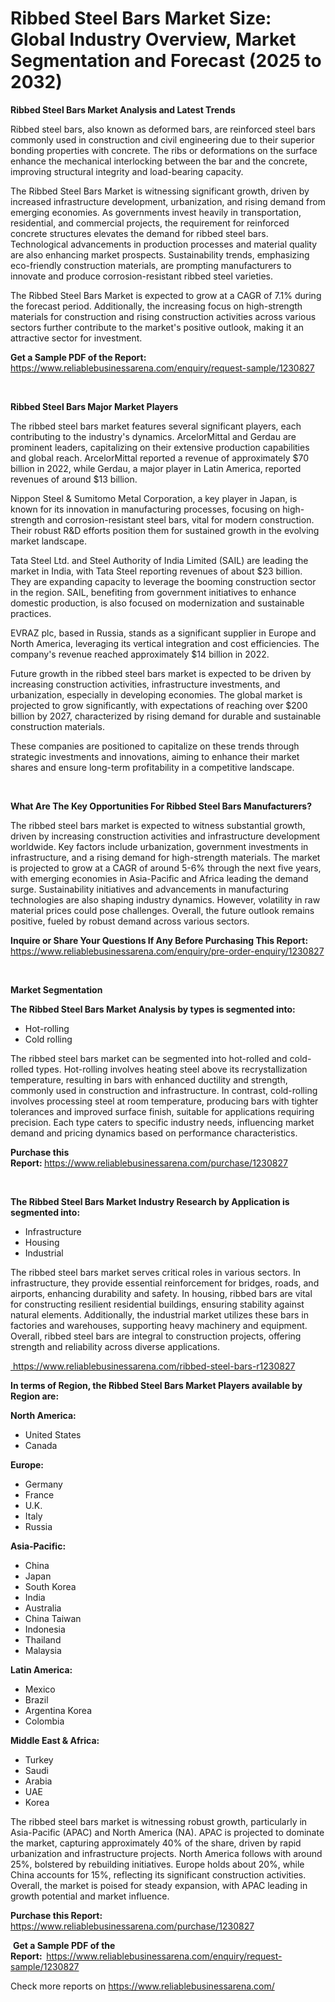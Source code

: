 <p><h1>Ribbed Steel Bars Market Size: Global Industry Overview, Market Segmentation and Forecast (2025 to 2032)</h1></p><p><strong>Ribbed Steel Bars Market Analysis and Latest Trends</strong></p>
<p><p>Ribbed steel bars, also known as deformed bars, are reinforced steel bars commonly used in construction and civil engineering due to their superior bonding properties with concrete. The ribs or deformations on the surface enhance the mechanical interlocking between the bar and the concrete, improving structural integrity and load-bearing capacity.</p><p>The Ribbed Steel Bars Market is witnessing significant growth, driven by increased infrastructure development, urbanization, and rising demand from emerging economies. As governments invest heavily in transportation, residential, and commercial projects, the requirement for reinforced concrete structures elevates the demand for ribbed steel bars. Technological advancements in production processes and material quality are also enhancing market prospects. Sustainability trends, emphasizing eco-friendly construction materials, are prompting manufacturers to innovate and produce corrosion-resistant ribbed steel varieties.</p><p>The Ribbed Steel Bars Market is expected to grow at a CAGR of 7.1% during the forecast period. Additionally, the increasing focus on high-strength materials for construction and rising construction activities across various sectors further contribute to the market's positive outlook, making it an attractive sector for investment.</p></p>
<p><strong>Get a Sample PDF of the Report:&nbsp;</strong> <a href="https://www.reliablebusinessarena.com/enquiry/request-sample/1230827?utm_campaign=3251&utm_medium=2&utm_source=Github&utm_content=ia&utm_term=01042025&utm_id=ribbed-steel-bars">https://www.reliablebusinessarena.com/enquiry/request-sample/1230827</a></p>
<p>&nbsp;</p>
<p><strong>Ribbed Steel Bars Major Market Players</strong></p>
<p><p>The ribbed steel bars market features several significant players, each contributing to the industry's dynamics. ArcelorMittal and Gerdau are prominent leaders, capitalizing on their extensive production capabilities and global reach. ArcelorMittal reported a revenue of approximately $70 billion in 2022, while Gerdau, a major player in Latin America, reported revenues of around $13 billion.</p><p>Nippon Steel & Sumitomo Metal Corporation, a key player in Japan, is known for its innovation in manufacturing processes, focusing on high-strength and corrosion-resistant steel bars, vital for modern construction. Their robust R&D efforts position them for sustained growth in the evolving market landscape.</p><p>Tata Steel Ltd. and Steel Authority of India Limited (SAIL) are leading the market in India, with Tata Steel reporting revenues of about $23 billion. They are expanding capacity to leverage the booming construction sector in the region. SAIL, benefiting from government initiatives to enhance domestic production, is also focused on modernization and sustainable practices.</p><p>EVRAZ plc, based in Russia, stands as a significant supplier in Europe and North America, leveraging its vertical integration and cost efficiencies. The company's revenue reached approximately $14 billion in 2022.</p><p>Future growth in the ribbed steel bars market is expected to be driven by increasing construction activities, infrastructure investments, and urbanization, especially in developing economies. The global market is projected to grow significantly, with expectations of reaching over $200 billion by 2027, characterized by rising demand for durable and sustainable construction materials. </p><p>These companies are positioned to capitalize on these trends through strategic investments and innovations, aiming to enhance their market shares and ensure long-term profitability in a competitive landscape.</p></p>
<p>&nbsp;</p>
<p><strong>What Are The Key Opportunities For Ribbed Steel Bars Manufacturers?</strong></p>
<p><p>The ribbed steel bars market is expected to witness substantial growth, driven by increasing construction activities and infrastructure development worldwide. Key factors include urbanization, government investments in infrastructure, and a rising demand for high-strength materials. The market is projected to grow at a CAGR of around 5-6% through the next five years, with emerging economies in Asia-Pacific and Africa leading the demand surge. Sustainability initiatives and advancements in manufacturing technologies are also shaping industry dynamics. However, volatility in raw material prices could pose challenges. Overall, the future outlook remains positive, fueled by robust demand across various sectors.</p></p>
<p><strong>Inquire or Share Your Questions If Any Before Purchasing This Report:</strong> <a href="https://www.reliablebusinessarena.com/enquiry/pre-order-enquiry/1230827?utm_campaign=3251&utm_medium=2&utm_source=Github&utm_content=ia&utm_term=01042025&utm_id=ribbed-steel-bars">https://www.reliablebusinessarena.com/enquiry/pre-order-enquiry/1230827</a></p>
<p>&nbsp;</p>
<p><strong>Market Segmentation</strong></p>
<p><strong>The Ribbed Steel Bars Market Analysis by types is segmented into:</strong></p>
<p><ul><li>Hot-rolling</li><li>Cold rolling</li></ul></p>
<p><p>The ribbed steel bars market can be segmented into hot-rolled and cold-rolled types. Hot-rolling involves heating steel above its recrystallization temperature, resulting in bars with enhanced ductility and strength, commonly used in construction and infrastructure. In contrast, cold-rolling involves processing steel at room temperature, producing bars with tighter tolerances and improved surface finish, suitable for applications requiring precision. Each type caters to specific industry needs, influencing market demand and pricing dynamics based on performance characteristics.</p></p>
<p><strong>Purchase this Report:&nbsp;</strong><a href="https://www.reliablebusinessarena.com/purchase/1230827?utm_campaign=3251&utm_medium=2&utm_source=Github&utm_content=ia&utm_term=01042025&utm_id=ribbed-steel-bars">https://www.reliablebusinessarena.com/purchase/1230827</a></p>
<p>&nbsp;</p>
<p><strong>The Ribbed Steel Bars Market Industry Research by Application is segmented into:</strong></p>
<p><ul><li>Infrastructure</li><li>Housing</li><li>Industrial</li></ul></p>
<p><p>The ribbed steel bars market serves critical roles in various sectors. In infrastructure, they provide essential reinforcement for bridges, roads, and airports, enhancing durability and safety. In housing, ribbed bars are vital for constructing resilient residential buildings, ensuring stability against natural elements. Additionally, the industrial market utilizes these bars in factories and warehouses, supporting heavy machinery and equipment. Overall, ribbed steel bars are integral to construction projects, offering strength and reliability across diverse applications.</p></p>
<p><a href="https://www.reliablebusinessarena.com/ribbed-steel-bars-r1230827?utm_campaign=3251&utm_medium=2&utm_source=Github&utm_content=ia&utm_term=01042025&utm_id=ribbed-steel-bars">&nbsp;https://www.reliablebusinessarena.com/ribbed-steel-bars-r1230827</a></p>
<p><strong>In terms of Region, the Ribbed Steel Bars Market Players available by Region are:</strong></p>
<p>
    <p> <strong> North America: </strong>
        <ul>
            <li>United States</li>
            <li>Canada</li>
        </ul>
        </p> 
    <p> <strong> Europe: </strong>
        <ul>
            <li>Germany</li>
            <li>France</li>
            <li>U.K.</li>
            <li>Italy</li>
            <li>Russia</li>
        </ul>
        </p> 
    <p> <strong> Asia-Pacific: </strong>
        <ul>
            <li>China</li>
            <li>Japan</li>
            <li>South Korea</li>
            <li>India</li>
            <li>Australia</li>
            <li>China Taiwan</li>
            <li>Indonesia</li>
            <li>Thailand</li>
            <li>Malaysia</li>
        </ul>
        </p> 
    <p> <strong> Latin America: </strong>
        <ul>
            <li>Mexico</li>
            <li>Brazil</li>
            <li>Argentina Korea</li>
            <li>Colombia</li>
        </ul>
        </p> 
    <p> <strong> Middle East & Africa: </strong>
        <ul>
            <li>Turkey</li>
            <li>Saudi</li>
            <li>Arabia</li>
            <li>UAE</li>
            <li>Korea</li>
        </ul>
    </p>
    </p>
<p><p>The ribbed steel bars market is witnessing robust growth, particularly in Asia-Pacific (APAC) and North America (NA). APAC is projected to dominate the market, capturing approximately 40% of the share, driven by rapid urbanization and infrastructure projects. North America follows with around 25%, bolstered by rebuilding initiatives. Europe holds about 20%, while China accounts for 15%, reflecting its significant construction activities. Overall, the market is poised for steady expansion, with APAC leading in growth potential and market influence.</p></p>
<p><strong>Purchase this Report: </strong><a href="https://www.reliablebusinessarena.com/purchase/1230827?utm_campaign=3251&utm_medium=2&utm_source=Github&utm_content=ia&utm_term=01042025&utm_id=ribbed-steel-bars">https://www.reliablebusinessarena.com/purchase/1230827</a></p>
<p>&nbsp;<strong>Get a Sample PDF of the Report:&nbsp;&nbsp;</strong><a href="https://www.reliablebusinessarena.com/enquiry/request-sample/1230827?utm_campaign=3251&utm_medium=2&utm_source=Github&utm_content=ia&utm_term=01042025&utm_id=ribbed-steel-bars">https://www.reliablebusinessarena.com/enquiry/request-sample/1230827</a></p>
<p><strong></strong></p>
<p>Check more reports on <a href="https://www.reliablebusinessarena.com/?utm_campaign=3251&utm_medium=2&utm_source=Github&utm_content=ia&utm_term=01042025&utm_id=ribbed-steel-bars">https://www.reliablebusinessarena.com/</a></p>